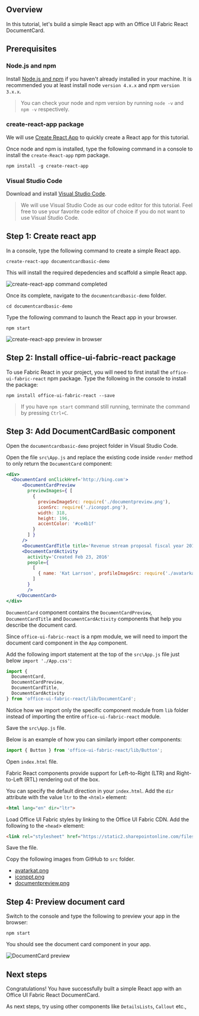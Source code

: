 ## Overview
In this tutorial, let's build a simple React app with an Office UI Fabric React DocumentCard.

## Prerequisites
### Node.js and npm
Install [Node.js and npm](https://nodejs.org/en/) if you haven't already installed in your machine. It is recommended you at least install node `version 4.x.x` and npm `version 3.x.x`.

>You can check your node and npm version by running `node -v` and `npm -v` respectively.

### create-react-app package
We will use [Create React App](https://facebook.github.io/react/blog/2016/07/22/create-apps-with-no-configuration.html) to quickly create a React app for this tutorial.

Once node and npm is installed, type the following command in a console to install the `create-React-app` npm package.

```
npm install -g create-react-app
```

### Visual Studio Code
Download and install [Visual Studio Code](https://code.visualstudio.com/).

>We will use Visual Studio Code as our code editor for this tutorial. Feel free to use your favorite code editor of choice if you do not want to use Visual Studio Code.

## Step 1: Create react app
In a console, type the following command to create a simple React app.

```
create-react-app documentcardbasic-demo
```

This will install the required depedencies and scaffold a simple React app.

![create-react-app command completed](./images/create-react-app-created.png)

Once its complete, navigate to the `documentcardbasic-demo` folder.

```
cd documentcardbasic-demo
```

Type the following command to launch the React app in your browser.

```
npm start
```

![create-react-app preview in browser](./images/create-react-app-preview.png)

## Step 2: Install office-ui-fabric-react package
To use Fabric React in your project, you will need to first install the `office-ui-fabric-react` npm package. Type the following in the console to install the package:

```
npm install office-ui-fabric-react --save
```

>If you have `npm start` command still running, terminate the command by pressing `Ctrl+C`.

## Step 3: Add DocumentCardBasic component
Open the `documentcardbasic-demo` project folder in Visual Studio Code.

Open the file `src\App.js` and replace the existing code inside `render` method to only return the `DocumentCard` component:

```jsx
<div>
  <DocumentCard onClickHref='http://bing.com'>
      <DocumentCardPreview
        previewImages={ [
          {
            previewImageSrc: require('./documentpreview.png'),
            iconSrc: require('./iconppt.png'),
            width: 318,
            height: 196,
            accentColor: '#ce4b1f'
          }
        ] }
      />
      <DocumentCardTitle title='Revenue stream proposal fiscal year 2016 version02.pptx'/>
      <DocumentCardActivity
        activity='Created Feb 23, 2016'
        people={
          [
            { name: 'Kat Larrson', profileImageSrc: require('./avatarkat.png') }
          ]
        }
        />
    </DocumentCard>
</div>
```
`DocumentCard` component contains the `DocumentCardPreview`, `DocumentCardTitle` and `DocumentCardActivity` components that help you describe the document card.

Since `office-ui-fabric-react` is a npm module, we will need to import the document card component in the `App` component.

Add the following import statement at the top of the `src\App.js` file just below `import './App.css'`:

```js
import {
  DocumentCard,
  DocumentCardPreview,
  DocumentCardTitle,
  DocumentCardActivity
} from 'office-ui-fabric-react/lib/DocumentCard';
```

Notice how we import only the specific component module from `lib` folder instead of importing the entire `office-ui-fabric-react` module.

Save the `src\App.js` file.

Below is an example of how you can similarly import other components:

```js
import { Button } from 'office-ui-fabric-react/lib/Button';
```

Open `index.html` file.

Fabric React components provide support for Left-to-Right (LTR) and Right-to-Left (RTL) rendering out of the box.

You can specify the default direction in your `index.html`. Add the `dir` attribute with the value `ltr` to the `<html>` element:

```html
<html lang="en" dir="ltr">
```

Load Office UI Fabric styles by linking to the Office UI Fabric CDN. Add the following to the `<head`> element:

```html
<link rel="stylesheet" href="https://static2.sharepointonline.com/files/fabric/office-ui-fabric-core/7.3.0/css/fabric.min.css">
```

Save the file.

Copy the following images from GitHub to `src` folder.
* [avatarkat.png](./images/avatarkat.png)
* [iconppt.png](./images/iconppt.png)
* [documentpreview.png](./images/documentpreview.png)

## Step 4: Preview document card
Switch to the console and type the following to preview your app in the browser:

```
npm start
```

You should see the document card component in your app.

![DocumentCard preview](./images/react-app-doccard-preview.png)

## Next steps
Congratulations! You have successfully built a simple React app with an Office UI Fabric React DocumentCard.

As next steps, try using other components like `DetailsLists`, `Callout` etc.,


